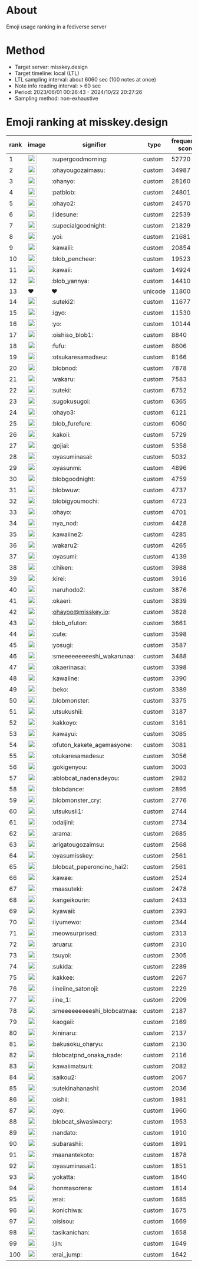 # About
Emoji usage ranking in a fediverse server

# Method
- Target server: misskey.design
- Target timeline: local (LTL)
- LTL sampling interval: about 6060 sec (100 notes at once)
- Note info reading interval: > 60 sec
- Period: 2023/06/01 00:26:43 - 2024/10/22 20:27:26 
- Sampling method: non-exhaustive

# Emoji ranking at misskey.design

|rank|image|signifier|type|frequency score|
|----|----|----|----|----|
|1|<img height="24" src="https://misskey.design/emoji/supergoodmorning.webp">|:supergoodmorning:|custom|52720|
|2|<img height="24" src="https://misskey.design/emoji/ohayougozaimasu.webp">|:ohayougozaimasu:|custom|34987|
|3|<img height="24" src="https://misskey.design/emoji/ohanyo.webp">|:ohanyo:|custom|28160|
|4|<img height="24" src="https://misskey.design/emoji/patblob.webp">|:patblob:|custom|24801|
|5|<img height="24" src="https://misskey.design/emoji/ohayo2.webp">|:ohayo2:|custom|24570|
|6|<img height="24" src="https://misskey.design/emoji/iidesune.webp">|:iidesune:|custom|22539|
|7|<img height="24" src="https://misskey.design/emoji/supecialgoodnight.webp">|:supecialgoodnight:|custom|21829|
|8|<img height="24" src="https://misskey.design/emoji/yoi.webp">|:yoi:|custom|21681|
|9|<img height="24" src="https://misskey.design/emoji/kawaiii.webp">|:kawaiii:|custom|20854|
|10|<img height="24" src="https://misskey.design/emoji/blob_pencheer.webp">|:blob_pencheer:|custom|19523|
|11|<img height="24" src="https://misskey.design/emoji/kawaii.webp">|:kawaii:|custom|14924|
|12|<img height="24" src="https://misskey.design/emoji/blob_yannya.webp">|:blob_yannya:|custom|14410|
|13|❤|❤|unicode|11800|
|14|<img height="24" src="https://misskey.design/emoji/suteki2.webp">|:suteki2:|custom|11677|
|15|<img height="24" src="https://misskey.design/emoji/igyo.webp">|:igyo:|custom|11530|
|16|<img height="24" src="https://misskey.design/emoji/yo.webp">|:yo:|custom|10144|
|17|<img height="24" src="https://misskey.design/emoji/oishiso_blob1.webp">|:oishiso_blob1:|custom|8840|
|18|<img height="24" src="https://misskey.design/emoji/fufu.webp">|:fufu:|custom|8606|
|19|<img height="24" src="https://misskey.design/emoji/otsukaresamadseu.webp">|:otsukaresamadseu:|custom|8166|
|20|<img height="24" src="https://misskey.design/emoji/blobnod.webp">|:blobnod:|custom|7878|
|21|<img height="24" src="https://misskey.design/emoji/wakaru.webp">|:wakaru:|custom|7583|
|22|<img height="24" src="https://misskey.design/emoji/suteki.webp">|:suteki:|custom|6752|
|23|<img height="24" src="https://misskey.design/emoji/sugokusugoi.webp">|:sugokusugoi:|custom|6365|
|24|<img height="24" src="https://misskey.design/emoji/ohayo3.webp">|:ohayo3:|custom|6121|
|25|<img height="24" src="https://misskey.design/emoji/blob_furefure.webp">|:blob_furefure:|custom|6060|
|26|<img height="24" src="https://misskey.design/emoji/kakoii.webp">|:kakoii:|custom|5729|
|27|<img height="24" src="https://misskey.design/emoji/gojiai.webp">|:gojiai:|custom|5358|
|28|<img height="24" src="https://misskey.design/emoji/oyasuminasai.webp">|:oyasuminasai:|custom|5032|
|29|<img height="24" src="https://misskey.design/emoji/oyasunmi.webp">|:oyasunmi:|custom|4896|
|30|<img height="24" src="https://misskey.design/emoji/blobgoodnight.webp">|:blobgoodnight:|custom|4759|
|31|<img height="24" src="https://misskey.design/emoji/blobwuw.webp">|:blobwuw:|custom|4737|
|32|<img height="24" src="https://misskey.design/emoji/blobigyoumochi.webp">|:blobigyoumochi:|custom|4723|
|33|<img height="24" src="https://misskey.design/emoji/ohayo.webp">|:ohayo:|custom|4701|
|34|<img height="24" src="https://misskey.design/emoji/nya_nod.webp">|:nya_nod:|custom|4428|
|35|<img height="24" src="https://misskey.design/emoji/kawaiine2.webp">|:kawaiine2:|custom|4285|
|36|<img height="24" src="https://misskey.design/emoji/wakaru2.webp">|:wakaru2:|custom|4265|
|37|<img height="24" src="https://misskey.design/emoji/oyasumi.webp">|:oyasumi:|custom|4139|
|38|<img height="24" src="https://misskey.design/emoji/chiken.webp">|:chiken:|custom|3988|
|39|<img height="24" src="https://misskey.design/emoji/kirei.webp">|:kirei:|custom|3916|
|40|<img height="24" src="https://misskey.design/emoji/naruhodo2.webp">|:naruhodo2:|custom|3876|
|41|<img height="24" src="https://misskey.design/emoji/okaeri.webp">|:okaeri:|custom|3839|
|42|<img height="24" src="https://misskey.design/emoji/ohayoo.webp">|:ohayoo@misskey.io:|custom|3828|
|43|<img height="24" src="https://misskey.design/emoji/blob_ofuton.webp">|:blob_ofuton:|custom|3661|
|44|<img height="24" src="https://misskey.design/emoji/cute.webp">|:cute:|custom|3598|
|45|<img height="24" src="https://misskey.design/emoji/yosugi.webp">|:yosugi:|custom|3587|
|46|<img height="24" src="https://misskey.design/emoji/smeeeeeeeeeshi_wakarunaa.webp">|:smeeeeeeeeeshi_wakarunaa:|custom|3488|
|47|<img height="24" src="https://misskey.design/emoji/okaerinasai.webp">|:okaerinasai:|custom|3398|
|48|<img height="24" src="https://misskey.design/emoji/kawaiine.webp">|:kawaiine:|custom|3390|
|49|<img height="24" src="https://misskey.design/emoji/beko.webp">|:beko:|custom|3389|
|50|<img height="24" src="https://misskey.design/emoji/blobmonster.webp">|:blobmonster:|custom|3375|
|51|<img height="24" src="https://misskey.design/emoji/utsukushii.webp">|:utsukushii:|custom|3187|
|52|<img height="24" src="https://misskey.design/emoji/kakkoyo.webp">|:kakkoyo:|custom|3161|
|53|<img height="24" src="https://misskey.design/emoji/kawayui.webp">|:kawayui:|custom|3085|
|54|<img height="24" src="https://misskey.design/emoji/ofuton_kakete_agemasyone.webp">|:ofuton_kakete_agemasyone:|custom|3081|
|55|<img height="24" src="https://misskey.design/emoji/otukaresamadesu.webp">|:otukaresamadesu:|custom|3056|
|56|<img height="24" src="https://misskey.design/emoji/gokigenyou.webp">|:gokigenyou:|custom|3003|
|57|<img height="24" src="https://misskey.design/emoji/ablobcat_nadenadeyou.webp">|:ablobcat_nadenadeyou:|custom|2982|
|58|<img height="24" src="https://misskey.design/emoji/blobdance.webp">|:blobdance:|custom|2895|
|59|<img height="24" src="https://misskey.design/emoji/blobmonster_cry.webp">|:blobmonster_cry:|custom|2776|
|60|<img height="24" src="https://misskey.design/emoji/utsukusii1.webp">|:utsukusii1:|custom|2744|
|61|<img height="24" src="https://misskey.design/emoji/odaijini.webp">|:odaijini:|custom|2734|
|62|<img height="24" src="https://misskey.design/emoji/arama.webp">|:arama:|custom|2685|
|63|<img height="24" src="https://misskey.design/emoji/arigatougozaimsu.webp">|:arigatougozaimsu:|custom|2568|
|64|<img height="24" src="https://misskey.design/emoji/oyasumisskey.webp">|:oyasumisskey:|custom|2561|
|65|<img height="24" src="https://misskey.design/emoji/blobcat_peperoncino_hai2.webp">|:blobcat_peperoncino_hai2:|custom|2561|
|66|<img height="24" src="https://misskey.design/emoji/kawae.webp">|:kawae:|custom|2524|
|67|<img height="24" src="https://misskey.design/emoji/maasuteki.webp">|:maasuteki:|custom|2478|
|68|<img height="24" src="https://misskey.design/emoji/kangeikourin.webp">|:kangeikourin:|custom|2433|
|69|<img height="24" src="https://misskey.design/emoji/kyawaii.webp">|:kyawaii:|custom|2393|
|70|<img height="24" src="https://misskey.design/emoji/iiyumewo.webp">|:iiyumewo:|custom|2344|
|71|<img height="24" src="https://misskey.design/emoji/meowsurprised.webp">|:meowsurprised:|custom|2313|
|72|<img height="24" src="https://misskey.design/emoji/aruaru.webp">|:aruaru:|custom|2310|
|73|<img height="24" src="https://misskey.design/emoji/tsuyoi.webp">|:tsuyoi:|custom|2305|
|74|<img height="24" src="https://misskey.design/emoji/sukida.webp">|:sukida:|custom|2289|
|75|<img height="24" src="https://misskey.design/emoji/kakkee.webp">|:kakkee:|custom|2267|
|76|<img height="24" src="https://misskey.design/emoji/iineiine_satonoji.webp">|:iineiine_satonoji:|custom|2229|
|77|<img height="24" src="https://misskey.design/emoji/iine_1.webp">|:iine_1:|custom|2209|
|78|<img height="24" src="https://misskey.design/emoji/smeeeeeeeeeshi_blobcatmaa.webp">|:smeeeeeeeeeshi_blobcatmaa:|custom|2187|
|79|<img height="24" src="https://misskey.design/emoji/kaogaii.webp">|:kaogaii:|custom|2169|
|80|<img height="24" src="https://misskey.design/emoji/kininaru.webp">|:kininaru:|custom|2137|
|81|<img height="24" src="https://misskey.design/emoji/bakusoku_oharyu.webp">|:bakusoku_oharyu:|custom|2130|
|82|<img height="24" src="https://misskey.design/emoji/blobcatpnd_onaka_nade.webp">|:blobcatpnd_onaka_nade:|custom|2116|
|83|<img height="24" src="https://misskey.design/emoji/kawaiimatsuri.webp">|:kawaiimatsuri:|custom|2082|
|84|<img height="24" src="https://misskey.design/emoji/saikou2.webp">|:saikou2:|custom|2067|
|85|<img height="24" src="https://misskey.design/emoji/sutekinahanashi.webp">|:sutekinahanashi:|custom|2036|
|86|<img height="24" src="https://misskey.design/emoji/oishii.webp">|:oishii:|custom|1981|
|87|<img height="24" src="https://misskey.design/emoji/oyo.webp">|:oyo:|custom|1960|
|88|<img height="24" src="https://misskey.design/emoji/blobcat_siwasiwacry.webp">|:blobcat_siwasiwacry:|custom|1953|
|89|<img height="24" src="https://misskey.design/emoji/nandato.webp">|:nandato:|custom|1910|
|90|<img height="24" src="https://misskey.design/emoji/subarashii.webp">|:subarashii:|custom|1891|
|91|<img height="24" src="https://misskey.design/emoji/maanantekoto.webp">|:maanantekoto:|custom|1878|
|92|<img height="24" src="https://misskey.design/emoji/oyasuminasai1.webp">|:oyasuminasai1:|custom|1851|
|93|<img height="24" src="https://misskey.design/emoji/yokatta.webp">|:yokatta:|custom|1840|
|94|<img height="24" src="https://misskey.design/emoji/honmasorena.webp">|:honmasorena:|custom|1814|
|95|<img height="24" src="https://misskey.design/emoji/erai.webp">|:erai:|custom|1685|
|96|<img height="24" src="https://misskey.design/emoji/konichiwa.webp">|:konichiwa:|custom|1675|
|97|<img height="24" src="https://misskey.design/emoji/oisisou.webp">|:oisisou:|custom|1669|
|98|<img height="24" src="https://misskey.design/emoji/tasikanichan.webp">|:tasikanichan:|custom|1658|
|99|<img height="24" src="https://misskey.design/emoji/ijin.webp">|:ijin:|custom|1649|
|100|<img height="24" src="https://misskey.design/emoji/erai_jump.webp">|:erai_jump:|custom|1642|
